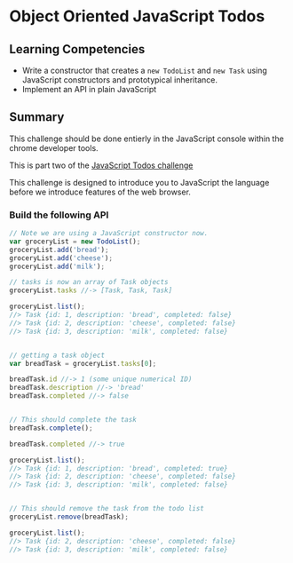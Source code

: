 # Object Oriented JavaScript Todos

 
## Learning Competencies 

* Write a constructor that creates a `new TodoList` and `new Task` using JavaScript constructors and prototypical inheritance.
* Implement an API in plain JavaScript

## Summary 

This challenge should be done entierly in the JavaScript console within the chrome developer tools. 

This is part two of the [JavaScript Todos challenge](../javascript-todos)

This challenge is designed to introduce you to JavaScript the language before we introduce features of the web browser.


### Build the following API

```js
// Note we are using a JavaScript constructor now.
var groceryList = new TodoList();
groceryList.add('bread');
groceryList.add('cheese');
groceryList.add('milk');

// tasks is now an array of Task objects
groceryList.tasks //-> [Task, Task, Task]

groceryList.list();
//> Task {id: 1, description: 'bread', completed: false}
//> Task {id: 2, description: 'cheese', completed: false}
//> Task {id: 3, description: 'milk', completed: false}


// getting a task object
var breadTask = groceryList.tasks[0];

breadTask.id //-> 1 (some unique numerical ID)
breadTask.description //-> 'bread'
breadTask.completed //-> false


// This should complete the task
breadTask.complete();

breadTask.completed //-> true

groceryList.list();
//> Task {id: 1, description: 'bread', completed: true}
//> Task {id: 2, description: 'cheese', completed: false}
//> Task {id: 3, description: 'milk', completed: false}


// This should remove the task from the todo list
groceryList.remove(breadTask);

groceryList.list();
//> Task {id: 2, description: 'cheese', completed: false}
//> Task {id: 3, description: 'milk', completed: false}



```

